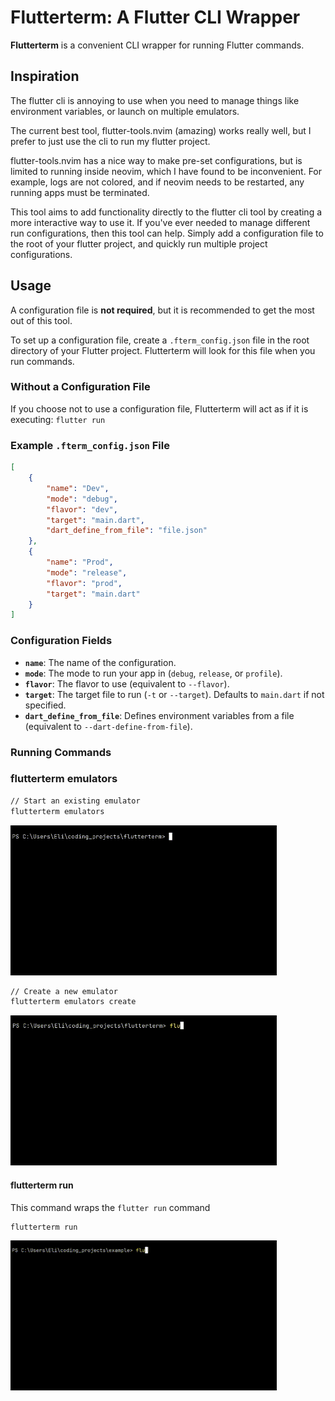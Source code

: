 # Flutterterm: A Flutter CLI Wrapper

**Flutterterm** is a convenient CLI wrapper for running Flutter commands.

## Inspiration

The flutter cli is annoying to use when you need to manage things like 
environment variables, or launch on multiple emulators.

The current best tool, flutter-tools.nvim (amazing) works really well, but I 
prefer to just use the cli to run my flutter project.

flutter-tools.nvim has a nice way to make pre-set configurations, but is limited
to running inside neovim, which I have found to be inconvenient. For example, 
logs are not colored, and if neovim needs to be restarted, any running apps
must be terminated.

This tool aims to add functionality directly to the flutter cli tool by creating
a more interactive way to use it. If you've ever needed to manage different 
run configurations, then this tool can help. Simply add a configuration file 
to the root of your flutter project, and quickly run multiple project 
configurations.

## Usage

A configuration file is **not required**, but it is recommended to get the most out of this tool.  

To set up a configuration file, create a `.fterm_config.json` file in the root directory of your Flutter project. 
Flutterterm will look for this file when you run commands.

### Without a Configuration File

If you choose not to use a configuration file, Flutterterm will act as if it is executing:
```flutter run```

### Example `.fterm_config.json` File

```json
[
    {
        "name": "Dev",
        "mode": "debug",
        "flavor": "dev",
        "target": "main.dart",
        "dart_define_from_file": "file.json"
    },
    {
        "name": "Prod",
        "mode": "release",
        "flavor": "prod",
        "target": "main.dart"
    }
]
```

### **Configuration Fields**

- **`name`**: The name of the configuration.
- **`mode`**: The mode to run your app in (`debug`, `release`, or `profile`).
- **`flavor`**: The flavor to use (equivalent to `--flavor`).
- **`target`**: The target file to run (`-t` or `--target`). Defaults to `main.dart` if not specified.
- **`dart_define_from_file`**: Defines environment variables from a file (equivalent to `--dart-define-from-file`).


### **Running Commands**

### **flutterterm emulators**
```bash
// Start an existing emulator
flutterterm emulators
```
![flutterterm emulators](.readme_assets/flutterterm_emulators.gif)

```bash
// Create a new emulator
flutterterm emulators create
```

![flutterterm emulators create](.readme_assets/flutterterm_emulators_create.gif)

####  **flutterterm run**
This command wraps the ```flutter run``` command
```bash
flutterterm run
```
![flutterterm run](.readme_assets/flutterterm_run.gif)

